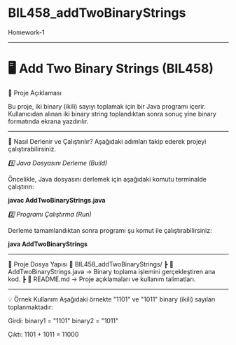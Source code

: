 # BIL458_addTwoBinaryStrings
Homework-1

---

# 🖥️ Add Two Binary Strings (BIL458)

📌 Proje Açıklaması

Bu proje, iki binary (ikili) sayıyı toplamak için bir Java programı içerir. Kullanıcıdan alınan iki binary string toplandıktan sonra sonuç yine binary formatında ekrana yazdırılır.

---

🚀 Nasıl Derlenir ve Çalıştırılır?
Aşağıdaki adımları takip ederek projeyi çalıştırabilirsiniz.

*1️⃣ Java Dosyasını Derleme (Build)*

Öncelikle, Java dosyasını derlemek için aşağıdaki komutu terminalde çalıştırın:

**javac AddTwoBinaryStrings.java**

*2️⃣ Programı Çalıştırma (Run)*

Derleme tamamlandıktan sonra programı şu komut ile çalıştırabilirsiniz:

**java AddTwoBinaryStrings**

---

📂 Proje Dosya Yapısı
📁 BIL458_addTwoBinaryStrings/
┣ 📜 AddTwoBinaryStrings.java → Binary toplama işlemini gerçekleştiren ana kod.
┣ 📜 README.md → Proje açıklamaları ve kullanım talimatları.

---

💡 Örnek Kullanım
Aşağıdaki örnekte "1101" ve "1011" binary (ikili) sayıları toplanmaktadır:

Girdi:
binary1 = "1101"
binary2 = "1011"

Çıktı:
1101 + 1011 = 11000



